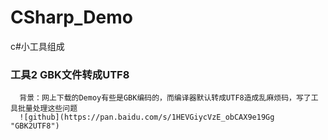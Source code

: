 # CSharp_Demo
c#小工具组成


### 工具2 GBK文件转成UTF8 
      背景：网上下载的Demoy有些是GBK编码的，而编译器默认转成UTF8造成乱麻烦码，写了工具批量处理这些问题
      ![github](https://pan.baidu.com/s/1HEVGiycVzE_obCAX9e19Gg "GBK2UTF8")